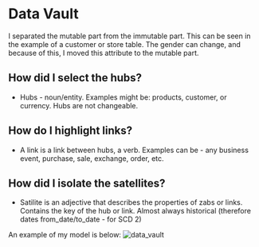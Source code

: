 # Data Vault

I separated the mutable part from the immutable part. This can be seen in the example of a customer or store table. The gender can change, and because of this, I moved this attribute to the mutable part.

## How did I select the hubs?

- Hubs - noun/entity. Examples might be: products, customer, or currency. Hubs are not changeable.

## How do I highlight links?

- A link is a link between hubs, a verb. Examples can be - any business event, purchase, sale, exchange, order, etc.

## How did I isolate the satellites?

- Satilite is an adjective that describes the properties of zabs or links. Contains the key of the hub or link. 
Almost always historical (therefore dates from_date/to_date - for SCD 2)

An example of my model is below:
![data_vault](https://user-images.githubusercontent.com/55916170/187229547-040de9a0-75b5-4e77-8d5c-834c900a31ba.png)
